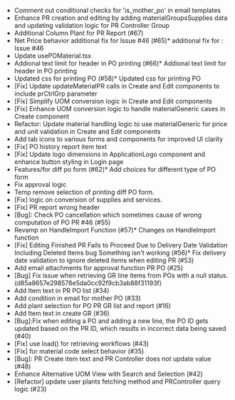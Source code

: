 - Comment out conditional checks for 'is_mother_po' in email templates
- Enhance PR creation and editing by adding materialGroupsSupplies data and updating validation logic for PR Controller Group 
- Additional Column Plant for PR Report (#67) 
- Net Price behavior additional fix for Issue #46 (#65)* additional fix for : Issue #46
- Update usePOMaterial.tsx
- Addional text limit for header in PO printing (#66)* Addional text limit for header in PO printing
- Updated css for printing PO (#58)* Updated css for printing PO
- [Fix] Update updateMaterialPR calls in Create and Edit components to include prCtrlGrp parameter
- [Fix] Simplify UOM conversion logic in Create and Edit components
- [Fix] Enhance UOM conversion logic to handle materialGeneric cases in Create component
- Refactor: Update material handling logic to use materialGeneric for price and unit validation in Create and Edit components
- Add tab icons to various forms and components for improved UI clarity
- [Fix] PO history report item text
- [Fix] Update logo dimensions in ApplicationLogo component and enhance button styling in Login page
- Features/for diff po form (#62)* Add choices for different type of PO form
- Fix approval logic
- Temp remove selection of printing diff PO form.
- [Fix] logic on conversion of supplies and services.
- [Fix] PR report wrong header
- [Bug]: Check PO cancellation which sometimes cause of wrong computation of PO PR #46 (#55)
- Revamp on HandleImport Function (#57)* Changes on HandleImport function
- [Fix] Editing Finished PR Fails to Proceed Due to Delivery Date Validation Including Deleted Items bug Something isn't working (#56)* Fix delivery date validation to ignore deleted items when editing PR (#53)
- Add email attachments for approval function PR PO (#25)
- [Bug] Fix issue when retrieving GR line items from POs with a null status. (d85a8657e298578e5da0cc92f9cb3ab88f31193f)
- Add Item text in PR PO list (#34)
- Add condition in email for mother PO (#33)
- Add plant selection for PO PR GR list and report (#16)
- Add Item text in create GR (#36)
- [Bug]:Fix when editing a PO and adding a new line, the PO ID gets updated based on the PR ID, which results in incorrect data being saved (#40)
- [Fix] use load() for retrieving workflows (#43)
- [Fix] for material code select behavior (#35)
- [Bug]: PR Create item text and PR Controller does not update value (#48)
- Enhance Alternative UOM View with Search and Selection (#42)
- [Refactor] update user plants fetching method and PRController query logic (#23) 


